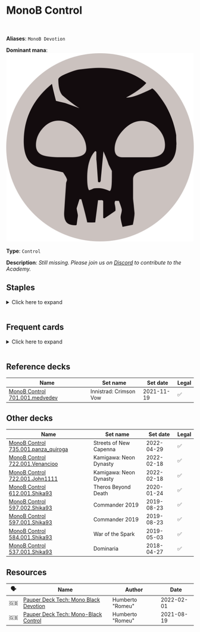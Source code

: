 <!-- This page is automatically generated by Myr: do not update it manually. -->
<!-- Changes directly applied here will be lost. -->
<!-- If you plan to update this page, please update the template at https://github.com/Pauperformance/pauperformance-bot -->
<!-- Templates can be found under pauperformance-bot/resources/templates/ -->
# MonoB Control
<br/>

**Aliases**: `MonoB Devotion`


**Dominant mana**: <img src="../resources/images/mana/B.png" class="dominant-mana-icon"/>

**Type**: `Control`

**Description**: _Still missing. Please join us on [Discord](https://discord.gg/fYQbpjjkQ3) to contribute to the Academy._


## **Staples**

<details>
  <summary>Click here to expand</summary>
<a href="https://scryfall.com/card/uma/89/chainers-edict"><img src="https://c1.scryfall.com/file/scryfall-cards/normal/front/a/3/a36a583a-d4be-4589-a43c-a2854de062c6.jpg" class="archetype-card rounded-image"/></a>
<a href="https://scryfall.com/card/dst/39/chittering-rats"><img src="https://c1.scryfall.com/file/scryfall-cards/normal/front/9/8/980135d5-dfaa-4beb-b4b3-1e256bb46e61.jpg" class="archetype-card rounded-image"/></a>
<a href="https://scryfall.com/card/cmr/116/cuombajj-witches"><img src="https://c1.scryfall.com/file/scryfall-cards/normal/front/6/a/6a26e910-275a-4981-831b-bfed936a7e3f.jpg" class="archetype-card rounded-image"/></a>
<a href="https://scryfall.com/card/thb/99/gray-merchant-of-asphodel"><img src="https://c1.scryfall.com/file/scryfall-cards/normal/front/7/c/7c1a7dd8-8034-4f59-a351-33666b26ff5a.jpg" class="archetype-card rounded-image"/></a>
<a href="https://scryfall.com/card/cmr/142/phyrexian-rager"><img src="https://c1.scryfall.com/file/scryfall-cards/normal/front/b/b/bb0d354e-3a63-4dfe-ae6d-5e82cbf419ac.jpg" class="archetype-card rounded-image"/></a>
</details><br/>



## **Frequent cards**

<details>
  <summary>Click here to expand</summary>
<a href="https://scryfall.com/card/cmr/112/cast-down"><img src="https://c1.scryfall.com/file/scryfall-cards/normal/front/2/1/21c8426e-476a-45e4-b3a9-841da54d966c.jpg" class="archetype-card rounded-image"/></a>
<a href="https://scryfall.com/card/mh1/84/crypt-rats"><img src="https://c1.scryfall.com/file/scryfall-cards/normal/front/9/6/96916db2-5121-4ff1-880c-369744f11ecf.jpg" class="archetype-card rounded-image"/></a>
<a href="https://scryfall.com/card/mh1/86/defile"><img src="https://c1.scryfall.com/file/scryfall-cards/normal/front/5/b/5bcb4398-edd1-41a7-a496-b12bce22ceb6.jpg" class="archetype-card rounded-image"/></a>
<a href="https://scryfall.com/card/m20/95/disfigure"><img src="https://c1.scryfall.com/file/scryfall-cards/normal/front/1/8/18069340-a698-4f75-82cc-cc94fcf82184.jpg" class="archetype-card rounded-image"/></a>
<a href="https://scryfall.com/card/2xm/87/divest"><img src="https://c1.scryfall.com/file/scryfall-cards/normal/front/4/4/4494cb6d-1a99-40b6-96cc-0dc2ddec102f.jpg" class="archetype-card rounded-image"/></a>
<a href="https://scryfall.com/card/m21/96/duress"><img src="https://c1.scryfall.com/file/scryfall-cards/normal/front/4/9/49c07ea0-27ff-46fb-a41f-3e378c977b5d.jpg" class="archetype-card rounded-image"/></a>
<a href="https://scryfall.com/card/dst/41/echoing-decay"><img src="https://c1.scryfall.com/file/scryfall-cards/normal/front/f/8/f8e688e7-8350-4b78-bd49-a6ffdedad556.jpg" class="archetype-card rounded-image"/></a>
<a href="https://scryfall.com/card/uma/102/gurmag-angler"><img src="https://c1.scryfall.com/file/scryfall-cards/normal/front/c/e/cedd44eb-f381-46e1-bcb0-88416b4ce33d.jpg" class="archetype-card rounded-image"/></a>
<a href="https://scryfall.com/card/2xm/100/oubliette"><img src="https://c1.scryfall.com/file/scryfall-cards/normal/front/d/4/d4800a7d-c229-4ced-97ff-0e58645d58d6.jpg" class="archetype-card rounded-image"/></a>
<a href="https://scryfall.com/card/6ed/149/pestilence"><img src="https://c1.scryfall.com/file/scryfall-cards/normal/front/2/9/29d852c4-bd53-4a3b-b1e2-896917cbc27f.jpg" class="archetype-card rounded-image"/></a>
<a href="https://scryfall.com/card/c21/258/pristine-talisman"><img src="https://c1.scryfall.com/file/scryfall-cards/normal/front/6/b/6b6307f3-bc63-463c-8ffc-a8b8b829e5d7.jpg" class="archetype-card rounded-image"/></a>
<a href="https://scryfall.com/card/mh1/103/ransack-the-lab"><img src="https://c1.scryfall.com/file/scryfall-cards/normal/front/b/5/b547513d-8b69-41cd-84c9-4b08b6426f1d.jpg" class="archetype-card rounded-image"/></a>
<a href="https://scryfall.com/card/cm2/77/sign-in-blood"><img src="https://c1.scryfall.com/file/scryfall-cards/normal/front/6/1/61388c28-9428-473c-973a-0a82b6b83d62.jpg" class="archetype-card rounded-image"/></a>
<a href="https://scryfall.com/card/gvl/53/snuff-out"><img src="https://c1.scryfall.com/file/scryfall-cards/normal/front/7/5/75bbe89f-09af-494e-b58e-271f64bde4b5.jpg" class="archetype-card rounded-image"/></a>
<a href="https://scryfall.com/card/wth/81/spinning-darkness"><img src="https://c1.scryfall.com/file/scryfall-cards/normal/front/5/8/58e64a8e-84b1-416c-9fa7-8b10130dc9e9.jpg" class="archetype-card rounded-image"/></a>
<a href="https://scryfall.com/card/iko/100/suffocating-fumes"><img src="https://c1.scryfall.com/file/scryfall-cards/normal/front/6/6/66b562e4-35df-4aee-848d-ceb4204bbe58.jpg" class="archetype-card rounded-image"/></a>
<a href="https://scryfall.com/card/tsr/145/tendrils-of-corruption"><img src="https://c1.scryfall.com/file/scryfall-cards/normal/front/c/3/c338b459-6bb8-4bc7-a6b5-945a09589c05.jpg" class="archetype-card rounded-image"/></a>
<a href="https://scryfall.com/card/cmr/154/thorn-of-the-black-rose"><img src="https://c1.scryfall.com/file/scryfall-cards/normal/front/2/b/2b7538ad-cc41-4229-8a39-c1db21f2899a.jpg" class="archetype-card rounded-image"/></a>
<a href="https://scryfall.com/card/mh1/113/unearth"><img src="https://c1.scryfall.com/file/scryfall-cards/normal/front/b/6/b62abd0c-ec3e-45d7-989d-da269812aeef.jpg" class="archetype-card rounded-image"/></a>
<a href="https://scryfall.com/card/ima/115/wrench-mind"><img src="https://c1.scryfall.com/file/scryfall-cards/normal/front/3/6/360a6ada-b257-44b8-b830-aaa122474bce.jpg" class="archetype-card rounded-image"/></a>
</details><br/>



## **Reference decks**

| Name | Set name | Set date | Legal |
| -----| -------- | -------- | ----- |
| [MonoB Control 701.001.medvedev](https://www.mtggoldfish.com/deck/4680107) | Innistrad: Crimson Vow | 2021-11-19 | ✅ |




## **Other decks**

| Name | Set name | Set date | Legal |
| -----| -------- | -------- | ----- |
| [MonoB Control 735.001.panza_quiroga](https://www.mtggoldfish.com/deck/4871411) | Streets of New Capenna | 2022-04-29 | ✅ |
| [MonoB Control 722.001.Venancioo](https://www.mtggoldfish.com/deck/4680111) | Kamigawa: Neon Dynasty | 2022-02-18 | ✅ |
| [MonoB Control 722.001.John1111](https://www.mtggoldfish.com/deck/4680122) | Kamigawa: Neon Dynasty | 2022-02-18 | ✅ |
| [MonoB Control 612.001.Shika93](https://www.mtggoldfish.com/deck/4680118) | Theros Beyond Death | 2020-01-24 | ✅ |
| [MonoB Control 597.002.Shika93](https://www.mtggoldfish.com/deck/4680117) | Commander 2019 | 2019-08-23 | ✅ |
| [MonoB Control 597.001.Shika93](https://www.mtggoldfish.com/deck/4680115) | Commander 2019 | 2019-08-23 | ✅ |
| [MonoB Control 584.001.Shika93](https://www.mtggoldfish.com/deck/4680114) | War of the Spark | 2019-05-03 | ✅ |
| [MonoB Control 537.001.Shika93](https://www.mtggoldfish.com/deck/4680113) | Dominaria | 2018-04-27 | ✅ |






## **Resources**

| 🗣️ | Name | Author | Date |
| -- | ---- | ------ | ---- |
| 🇬🇧 | <a target="_blank" href="https://mtg.cardsrealm.com/en-us/articles/pauper-deck-tech--mono-black-devotion">Pauper Deck Tech: Mono Black Devotion</a> | Humberto "Romeu" | 2022-02-01   |
| 🇬🇧 | <a target="_blank" href="https://mtg.cardsrealm.com/en-us/articles/pauper-deck-tech:-mono-black-control">Pauper Deck Tech: Mono-Black Control</a> | Humberto "Romeu" | 2021-08-19   |


